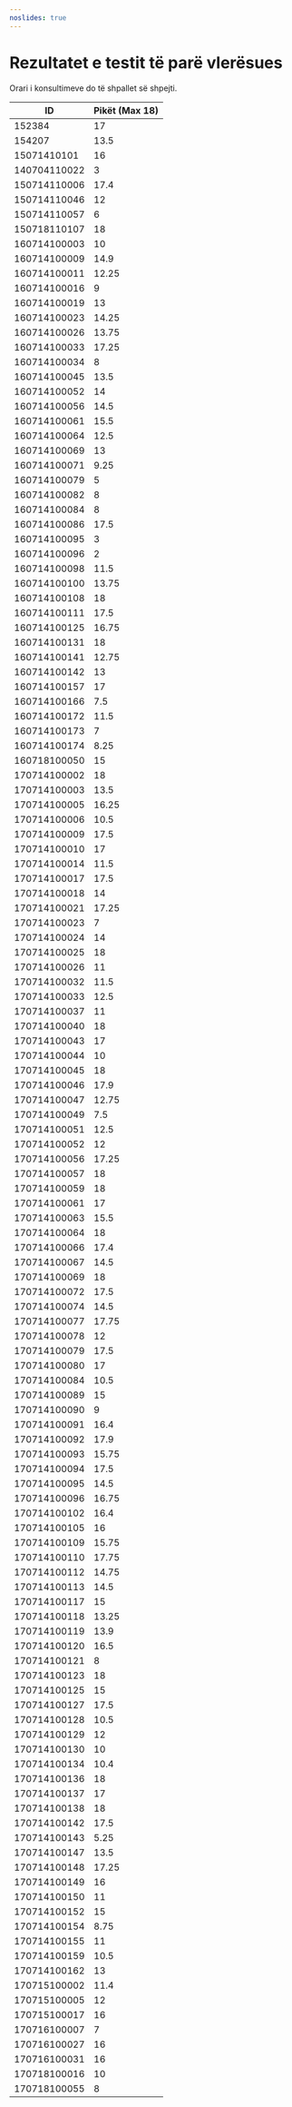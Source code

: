 ```yaml
---
noslides: true
---
```


# Rezultatet e testit të parë vlerësues

Orari i konsultimeve do të shpallet së shpejti.

| ID           | Pikët (Max 18) |
| ------------ | -------------- |
| 152384       | 17             |
| 154207       | 13.5           |
| 15071410101  | 16             |
| 140704110022 | 3              |
| 150714110006 | 17.4           |
| 150714110046 | 12             |
| 150714110057 | 6              |
| 150718110107 | 18             |
| 160714100003 | 10             |
| 160714100009 | 14.9           |
| 160714100011 | 12.25          |
| 160714100016 | 9              |
| 160714100019 | 13             |
| 160714100023 | 14.25          |
| 160714100026 | 13.75          |
| 160714100033 | 17.25          |
| 160714100034 | 8              |
| 160714100045 | 13.5           |
| 160714100052 | 14             |
| 160714100056 | 14.5           |
| 160714100061 | 15.5           |
| 160714100064 | 12.5           |
| 160714100069 | 13             |
| 160714100071 | 9.25           |
| 160714100079 | 5              |
| 160714100082 | 8              |
| 160714100084 | 8              |
| 160714100086 | 17.5           |
| 160714100095 | 3              |
| 160714100096 | 2              |
| 160714100098 | 11.5           |
| 160714100100 | 13.75          |
| 160714100108 | 18             |
| 160714100111 | 17.5           |
| 160714100125 | 16.75          |
| 160714100131 | 18             |
| 160714100141 | 12.75          |
| 160714100142 | 13             |
| 160714100157 | 17             |
| 160714100166 | 7.5            |
| 160714100172 | 11.5           |
| 160714100173 | 7              |
| 160714100174 | 8.25           |
| 160718100050 | 15             |
| 170714100002 | 18             |
| 170714100003 | 13.5           |
| 170714100005 | 16.25          |
| 170714100006 | 10.5           |
| 170714100009 | 17.5           |
| 170714100010 | 17             |
| 170714100014 | 11.5           |
| 170714100017 | 17.5           |
| 170714100018 | 14             |
| 170714100021 | 17.25          |
| 170714100023 | 7              |
| 170714100024 | 14             |
| 170714100025 | 18             |
| 170714100026 | 11             |
| 170714100032 | 11.5           |
| 170714100033 | 12.5           |
| 170714100037 | 11             |
| 170714100040 | 18             |
| 170714100043 | 17             |
| 170714100044 | 10             |
| 170714100045 | 18             |
| 170714100046 | 17.9           |
| 170714100047 | 12.75          |
| 170714100049 | 7.5            |
| 170714100051 | 12.5           |
| 170714100052 | 12             |
| 170714100056 | 17.25          |
| 170714100057 | 18             |
| 170714100059 | 18             |
| 170714100061 | 17             |
| 170714100063 | 15.5           |
| 170714100064 | 18             |
| 170714100066 | 17.4           |
| 170714100067 | 14.5           |
| 170714100069 | 18             |
| 170714100072 | 17.5           |
| 170714100074 | 14.5           |
| 170714100077 | 17.75          |
| 170714100078 | 12             |
| 170714100079 | 17.5           |
| 170714100080 | 17             |
| 170714100084 | 10.5           |
| 170714100089 | 15             |
| 170714100090 | 9              |
| 170714100091 | 16.4           |
| 170714100092 | 17.9           |
| 170714100093 | 15.75          |
| 170714100094 | 17.5           |
| 170714100095 | 14.5           |
| 170714100096 | 16.75          |
| 170714100102 | 16.4           |
| 170714100105 | 16             |
| 170714100109 | 15.75          |
| 170714100110 | 17.75          |
| 170714100112 | 14.75          |
| 170714100113 | 14.5           |
| 170714100117 | 15             |
| 170714100118 | 13.25          |
| 170714100119 | 13.9           |
| 170714100120 | 16.5           |
| 170714100121 | 8              |
| 170714100123 | 18             |
| 170714100125 | 15             |
| 170714100127 | 17.5           |
| 170714100128 | 10.5           |
| 170714100129 | 12             |
| 170714100130 | 10             |
| 170714100134 | 10.4           |
| 170714100136 | 18             |
| 170714100137 | 17             |
| 170714100138 | 18             |
| 170714100142 | 17.5           |
| 170714100143 | 5.25           |
| 170714100147 | 13.5           |
| 170714100148 | 17.25          |
| 170714100149 | 16             |
| 170714100150 | 11             |
| 170714100152 | 15             |
| 170714100154 | 8.75           |
| 170714100155 | 11             |
| 170714100159 | 10.5           |
| 170714100162 | 13             |
| 170715100002 | 11.4           |
| 170715100005 | 12             |
| 170715100017 | 16             |
| 170716100007 | 7              |
| 170716100027 | 16             |
| 170716100031 | 16             |
| 170718100016 | 10             |
| 170718100055 | 8              |
